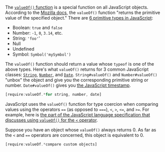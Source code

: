 The [`valueOf()` function](https://www.w3schools.com/jsref/jsref_valueof_string.asp) is a special function on all JavaScript objects. According to the [Mozilla docs](https://developer.mozilla.org/en-US/docs/Web/JavaScript/Reference/Global_Objects/Object/valueOf), the `valueOf()` function "returns the primitive value of the specified object." There are [6 primitive types in JavaScript](https://codeburst.io/javascript-data-types-explained-347555cd2d4d):

* Boolean: `true` and `false`
* Number: `-1`, `0`, `3.14`, etc.
* String: `'foo'`'
* Null
* Undefined
* Symbol: `Symbol('mySymbol')`

The `valueOf()` function should return a value whose `typeof` is one of the above types. Here's what `valueOf()` returns for 3 common JavaScript classes: [`String`](https://developer.mozilla.org/en-US/docs/Web/JavaScript/Reference/Global_Objects/String/valueOf), [`Number`](https://developer.mozilla.org/en-US/docs/Web/JavaScript/Reference/Global_Objects/Number/valueOf), and [`Date`](https://developer.mozilla.org/en-US/docs/Web/JavaScript/Reference/Global_Objects/Date/valueOf). `String#valueOf()` and `Number#valueOf()` "unbox" the object and give you the corresponding primitive string or number. `Date#valueOf()` gives you [the JavaScript timestamp](/tutorials/fundamentals/timestamps).

```javascript
[require:valueOf.*for string, number, date]
```

JavaScript uses the `valueOf()` function for type coercion when comparing values using the operators `==` (as opposed to `===`), `<`, `>`, `<=`, and `>=`. For example, here is [the part of the JavaScript language specification that discusses using `valueOf()` for the `<` operator](https://tc39.github.io/ecma262/#sec-abstract-relational-comparison).

Suppose you have an object whose `valueOf()` always returns 0. As far as the `<` and `==` operators are concerned, this object is equivalent to 0.

```javascript
[require:valueOf.*compare custom objects]
```